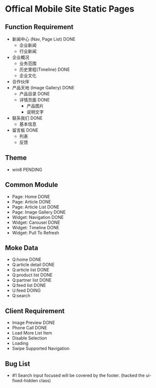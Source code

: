 Offical Mobile Site Static Pages
==========

## Function Requirement
- 新闻中心 (Nav, Page List) DONE
	- 企业新闻
	- 行业新闻
- 企业概况
	- 业务范围
	- 历史里程(Timeline) DONE
	- 企业文化
- 合作伙伴
- 产品天地 (Image Gallery) DONE
	- 产品目录 DONE
	- 详情页面 DONE	
		- 产品图片
		- 说明文字
- 联系我们 DONE
	- 基本信息
- 留言板 DONE
	- 列表
	- 反馈

## Theme
- win8 PENDING

## Common Module
- Page: Home DONE
- Page: Article DONE
- Page: Article List DONE
- Page: Image Gallery DONE
- Widget: Navigation DONE
- Widget: Carousel DONE
- Widget: Timeline DONE
- Widget: Pull To Refresh

## Moke Data
- Q:home DONE
- Q:article detail DONE
- Q:article list DONE
- Q:product list DONE
- Q:partner list DONE
- Q:feed list DONE
- U:feed DOING
- Q:search

## Client Requirement
- Image Preview DONE
- Phone Call DONE
- Load More List Item
- Disable Selection
- Loading
- Swipe Supported Navigation

## Bug List
- #1 Search input focused will be covered by the footer. (hacked the ui-fixed-hidden class)